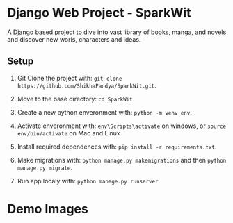 # Django Web Project - SparkWit
A Django based project to dive into vast library of books, manga, and novels and discover new worls, characters and ideas.

## Setup
1. Git Clone the project with: ```git clone https://github.com/ShikhaPandya/SparkWit.git```.

2. Move to the base directory: ```cd SparkWit```

3. Create a new python enveronment with: ```python -m venv env```.

4. Activate enveronment with: ```env\Scripts\activate``` on windows, or ```source env/bin/activate``` on Mac and Linux.
   
5. Install required dependences with: ```pip install -r requirements.txt```.

6. Make migrations with: ```python manage.py makemigrations``` and then ```python manage.py migrate```.

7. Run app localy with: ```python manage.py runserver```.

# Demo Images

